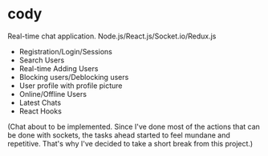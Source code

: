 # cody
Real-time chat application. Node.js/React.js/Socket.io/Redux.js

- Registration/Login/Sessions
- Search Users
- Real-time Adding Users
- Blocking users/Deblocking users
- User profile with profile picture
- Online/Offline Users
- Latest Chats
- React Hooks

(Chat about to be implemented. Since I've done most of the actions that can be done with sockets, the tasks ahead started to feel mundane and repetitive. That's why I've decided to take a short break from this project.)
